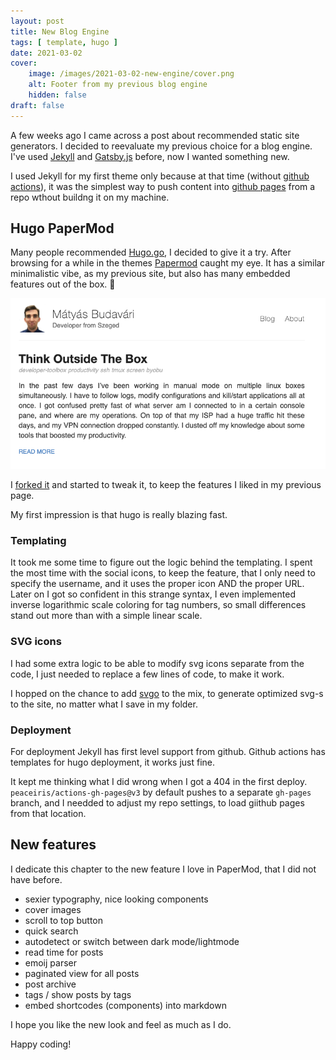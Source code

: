 ```yaml
---
layout: post
title: New Blog Engine
tags: [ template, hugo ]
date: 2021-03-02
cover:
    image: /images/2021-03-02-new-engine/cover.png
    alt: Footer from my previous blog engine
    hidden: false
draft: false
---
```


A few weeks ago I came across a post about recommended static site generators.
I decided to reevaluate my previous choice for a blog engine.
I've used [Jekyll](https://jekyllrb.com/) and
[Gatsby.js](https://www.gatsbyjs.com/) before, now I wanted something new.

<!--more-->

I used Jekyll for my first theme only because at that time
(without [github actions](https://github.com/features/actions)),
it was the simplest way to push content into
[github pages](https://pages.github.com/)
from a repo wthout buildng it on my machine.

## Hugo PaperMod

Many people recommended [Hugo.go](https://gohugo.io/), I decided to give it a try.
After browsing for a while in the themes [Papermod](https://themes.gohugo.io/hugo-papermod/)
caught my eye. It has a similar minimalistic vibe, as my previous site,
but also has many embedded features out of the box. :tada:

![Previous header](/images/2021-03-02-new-engine/header.png)

I [forked it](https://github.com/budavariam/hugo-PaperMod/tree/budavariam)
and started to tweak it, to keep the features I liked in my previous page.

My first impression is that hugo is really blazing fast.

### Templating

It took me some time to figure out the logic behind the templating.
I spent the most time with the social icons, to keep the feature,
that I only need to specify the username, and it uses the proper icon AND the proper URL.
Later on I got so confident in this strange syntax,
I even implemented inverse logarithmic scale coloring for tag numbers,
so small differences stand out more than with a simple linear scale.

### SVG icons

I had some extra logic to be able to modify svg icons separate from the code,
I just needed to replace a few lines of code, to make it work.

I hopped on the chance to add [svgo](https://www.npmjs.com/package/svgo) to the mix,
to generate optimized svg-s to the site, no matter what I save in my folder.

### Deployment

For deployment Jekyll has first level support from github.
Github actions has templates for hugo deployment, it works just fine.

It kept me thinking what I did wrong when I got a 404 in the first deploy.
`peaceiris/actions-gh-pages@v3` by default pushes to a separate `gh-pages` branch, and I needded to adjust my repo settings, to load giithub pages from that location.

## New features

I dedicate this chapter to the new feature I love in PaperMod, that I did not have before.

- sexier typography, nice looking components
- cover images
- scroll to top button
- quick search
- autodetect or switch between dark mode/lightmode
- read time for posts
- emoij parser
- paginated view for all posts
- post archive
- tags / show posts by tags
- embed shortcodes (components) into markdown

I hope you like the new look and feel as much as I do.

Happy coding!
